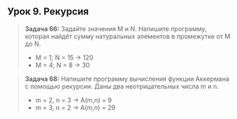 ## **Урок 9. Рекурсия**

> **Задача 66:** Задайте значения M и N. Напишите программу, которая найдёт сумму натуральных элементов в промежутке от M до N.
>
> - M = 1; N = 15 -> 120
> - M = 4; N = 8 -> 30

> **Задача 68:** Напишите программу вычисления функции Аккермана с помощью рекурсии. Даны два неотрицательных числа m и n.
>
> - m = 2, n = 3 -> A(m,n) = 9
> - m = 3, n = 2 -> A(m,n) = 29